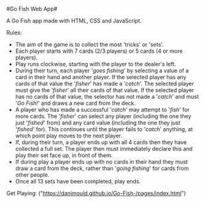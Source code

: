 #Go Fish Web App#

A Go Fish app made with HTML, CSS and JavaScript.

Rules:

- The aim of the game is to collect the most 'tricks' or 'sets'.
- Each player starts with 7 cards (2/3 players) or 5 cards (4 or more players).
- Play runs clockwise, starting with the player to the dealer's left.
- During their turn, each player '_goes fishing_' by selecting a value of a card in their hand and another player. If the selected player has any cards of that value the '_fisher_' has made a '_catch_'. The selected player must give the '_fisher_' all their cards of that value. If the selected player has no cards of that value, the selector has not made a '_catch_' and must '_Go Fish!_' and draws a new card from the deck.
- A player who has made a successful '_catch_' may attempt to '_fish_' for more cards. The '_fisher_' can select any player (including the one they just '_fished_' from) and any card value (including the one they just '_fished_' for). This continues until the player fails to '_catch_' anything, at which point play moves to the next player.
- If, during their turn, a player ends up with all 4 cards then they have collected a full set. The player then must immediately declare this and play their set face up, in front of them.
- If during play a player ends up with no cards in their hand they must draw a card from the deck, rather than '_going fishing_' for cards from other people.
- Once all 13 sets have been completed, play ends.

Get Playing:
("https://danimould.github.io/Go-Fish-/pages/index.html")